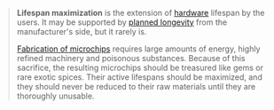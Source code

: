 >**Lifespan maximization** is the extension of [hardware](https://permacomputing.net/hardware/) lifespan by the users. It may be supported by [planned longevity](https://permacomputing.net/planned_longevity/) from the manufacturer's side, but it rarely is. 
>
>[Fabrication of microchips](https://permacomputing.net/IC/) requires large amounts of energy, highly refined machinery and poisonous substances. Because of this sacrifice, the resulting microchips should be treasured like gems or rare exotic spices. Their active lifespans should be maximized, and they should never be reduced to their raw materials until they are thoroughly unusable.